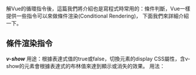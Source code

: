 解Vue的循環指令後，這篇我們將介紹也是寫程式時常用的：條件判斷，Vue一樣提供一些指令可以來做條件渲染(Conditional Rendering)，
下面我們來詳細介紹一下。

## 條件渲染指令

***v-show***
用途：根據表達式值的true或false，切換元素的display CSS屬性，含v-show的元素會根據表達式的布林值來達到顯示或消失的效果。
用法：
